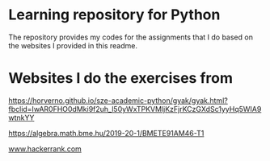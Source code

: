 # Learning repository for Python
The repository provides my codes for the assignments that I do based on the websites I provided in this readme. 
# Websites I do the exercises from
https://horverno.github.io/sze-academic-python/gyak/gyak.html?fbclid=IwAR0FHO0dMki9f2uh_l50yWxTPKVMljKzFjrKCzGXdSc1yyHq5WIA9wtnkYY

https://algebra.math.bme.hu/2019-20-1/BMETE91AM46-T1

www.hackerrank.com
